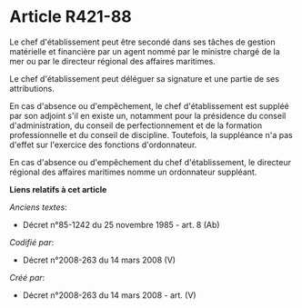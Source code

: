 # Article R421-88

Le chef d'établissement peut être secondé dans ses tâches de gestion matérielle et financière par un agent nommé par le
ministre chargé de la mer ou par le directeur régional des affaires maritimes.

Le chef d'établissement peut déléguer sa signature et une partie de ses attributions.

En cas d'absence ou d'empêchement, le chef d'établissement est suppléé par son adjoint s'il en existe un, notamment pour la
présidence du conseil d'administration, du conseil de perfectionnement et de la formation professionnelle et du conseil de
discipline. Toutefois, la suppléance n'a pas d'effet sur l'exercice des fonctions d'ordonnateur.

En cas d'absence ou d'empêchement du chef d'établissement, le directeur régional des affaires maritimes nomme un ordonnateur
suppléant.

**Liens relatifs à cet article**

_Anciens textes_:

  - Décret n°85-1242 du 25 novembre 1985 - art. 8 (Ab)

_Codifié par_:

  - Décret n°2008-263 du 14 mars 2008 (V)

_Créé par_:

  - Décret n°2008-263 du 14 mars 2008 - art. (V)
